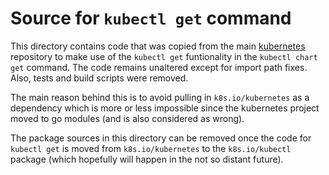 Source for `kubectl get` command
================================

This directory contains code that was copied from the main
[kubernetes](https://github.com/kubernetes/kubernetes) repository to make use
of the `kubectl get` funtionality in the `kubectl chart get` command. The code
remains unaltered except for import path fixes. Also, tests and build scripts
were removed.

The main reason behind this is to avoid pulling in `k8s.io/kubernetes` as a
dependency which is more or less impossible since the kubernetes project moved
to go modules (and is also considered as wrong).

The package sources in this directory can be removed once the code for `kubectl
get` is moved from `k8s.io/kubernetes` to the `k8s.io/kubectl` package (which
hopefully will happen in the not so distant future).
